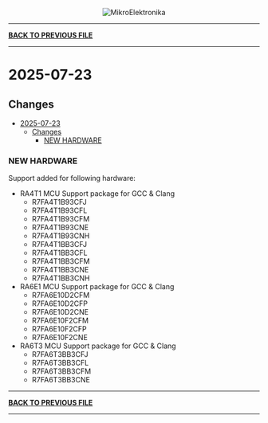 <p align="center">
  <img src="http://www.mikroe.com/img/designs/beta/logo_small.png?raw=true" alt="MikroElektronika"/>
</p>

---

**[BACK TO PREVIOUS FILE](../changelog.md)**

---

# 2025-07-23

## Changes

- [2025-07-23](#2025-07-23)
  - [Changes](#changes)
    - [NEW HARDWARE](#new-hardware)

### NEW HARDWARE

Support added for following hardware:

+ RA4T1 MCU Support package for GCC & Clang
  + R7FA4T1B93CFJ
  + R7FA4T1B93CFL
  + R7FA4T1B93CFM
  + R7FA4T1B93CNE
  + R7FA4T1B93CNH
  + R7FA4T1BB3CFJ
  + R7FA4T1BB3CFL
  + R7FA4T1BB3CFM
  + R7FA4T1BB3CNE
  + R7FA4T1BB3CNH
+ RA6E1 MCU Support package for GCC & Clang
  + R7FA6E10D2CFM
  + R7FA6E10D2CFP
  + R7FA6E10D2CNE
  + R7FA6E10F2CFM
  + R7FA6E10F2CFP
  + R7FA6E10F2CNE
+ RA6T3 MCU Support package for GCC & Clang
  + R7FA6T3BB3CFJ
  + R7FA6T3BB3CFL
  + R7FA6T3BB3CFM
  + R7FA6T3BB3CNE

---

**[BACK TO PREVIOUS FILE](../changelog.md)**

---
